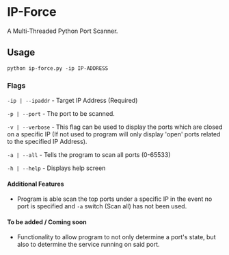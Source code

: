 # IP-Force

A Multi-Threaded Python Port Scanner.

## Usage

`python ip-force.py -ip IP-ADDRESS`

### Flags

`-ip | --ipaddr` - Target IP Address (Required)

`-p | --port` - The port to be scanned.

`-v | --verbose` - This flag can be used to display the ports which are closed on a specific IP (If not used to program will only display 'open' ports related to the specified IP Address).

`-a | --all` - Tells the program to scan all ports (0-65533)

`-h | --help` - Displays help screen


#### Additional Features

- Program is able scan the top ports under a specific IP in the event no port is specified and `-a` switch (Scan all) has not been used.

#### To be added / Coming soon

- Functionality to allow program to not only determine a port's state, but also to determine the service running on said port.
